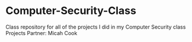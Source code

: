 # Computer-Security-Class
Class repository for all of the projects I did in my Computer Security class
Projects Partner: Micah Cook

